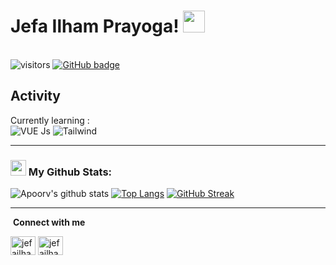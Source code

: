 # Jefa Ilham Prayoga! <img src="https://github.com/TheDudeThatCode/TheDudeThatCode/blob/master/Assets/Hi.gif" width="35" />

<br>
<img src="https://visitor-badge.laobi.icu/badge?page_id=jefailhamprayoga13" alt="visitors"/>  
<a href="https://github.com/jefailhamprayoga13?tab=followers">
    <img src="https://img.shields.io/github/followers/jefailhamprayoga13?tab=followers?label=blue&logo=github&style=for-the-badge" alt="GitHub badge" />
  </a>
  
## Activity
Currently learning : <br/> ![VUE Js](https://www.vectorlogo.zone/logos/vuejs/vuejs-icon.svg) ![Tailwind](https://www.vectorlogo.zone/logos/tailwindcss/tailwindcss-icon.svg)
<br/>



---
### <img src='https://media1.giphy.com/media/du3J3cXyzhj75IOgvA/giphy.gif?cid=ecf05e47x2g034i9pzwtzzsd3xgg2w9nr94t4tflbbgo3008&rid=giphy.gif' width='25' /> My Github Stats:
![Apoorv's github stats](https://github-readme-stats.vercel.app/api?username=jefailhamprayoga13&show_icons=true&title_color=ffc857&icon_color=8ac926&text_color=daf7dc&bg_color=151515&hide=issues&count_private=true&include_all_commits=true)
[![Top Langs](https://github-readme-stats.vercel.app/api/top-langs/?username=jefailhamprayoga13&layout=compact&text_color=daf7dc&bg_color=151515&hide=css,html,php)](https://github.com/jefailhamprayoga13/github-readme-stats)
[![GitHub Streak](https://github-readme-streak-stats.herokuapp.com/?user=jefailhamprayoga13&theme=dark)](https://git.io/streak-stats)




---

&nbsp;**Connect with me**
<p align="left">
<a href="https://twitter.com/JefaIlhamP" target="blank"><img align="center" src="https://www.vectorlogo.zone/logos/twitter/twitter-tile.svg" alt="jefailham" height="30" width="40" /></a>
<a href="https://instagram.com/jefa.ilham" target="blank"><img align="center" src="https://www.vectorlogo.zone/logos/instagram/instagram-icon.svg" alt="jefailham" height="30" width="40" /></a>
